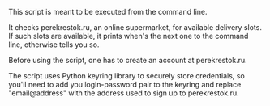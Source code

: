 This script is meant to be executed from the command line. 

It checks perekrestok.ru, an online supermarket, for available delivery slots. If such slots are available, it prints when's the next one to the command line, 
otherwise tells you so.

Before using the script, one has to create an account at perekrestok.ru.

The script uses Python keyring library to securely store credentials, so you'll need to add you login-password pair to the keyring 
and replace "email@address" with the address used to sign up to perekrestok.ru.
